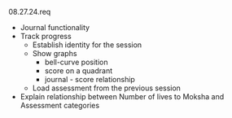 08.27.24.req
- Journal functionality
- Track progress
    - Establish identity for the session
    - Show graphs
        - bell-curve position
        - score on a quadrant
        - journal - score relationship
    - Load assessment from the previous session
- Explain relationship between Number of lives to Moksha and Assessment categories


